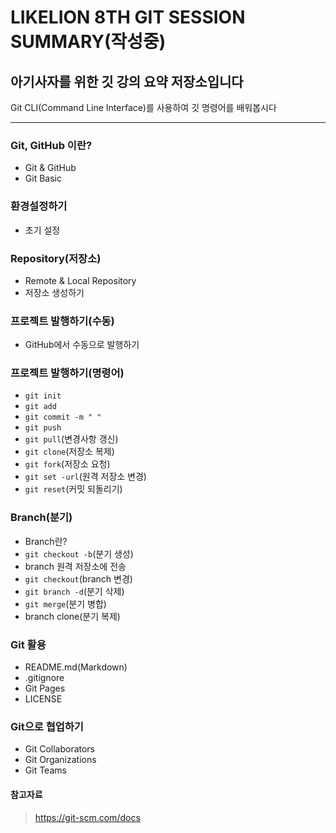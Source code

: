 # LIKELION 8TH GIT SESSION SUMMARY(작성중)

## 아기사자를 위한 깃 강의 요약 저장소입니다

Git CLI(Command Line Interface)를 사용하여 깃 명령어를 배워봅시다
<hr />

### Git, GitHub 이란?

- Git & GitHub
- Git Basic

### 환경설정하기

- 초기 설정

### Repository(저장소)

- Remote & Local Repository
- 저장소 생성하기

### 프로젝트 발행하기(수동)

- GitHub에서 수동으로 발행하기

### 프로젝트 발행하기(명령어)

- `git init`
- `git add`
- `git commit -m " "`
- `git push`
- `git pull`(변경사항 갱신)
- `git clone`(저장소 복제)
- `git fork`(저장소 요청)
- `git set -url`(원격 저장소 변경)
- `git reset`(커밋 되돌리기)

### Branch(분기)

- Branch란?
- `git checkout -b`(분기 생성)
- branch 원격 저장소에 전송
- `git checkout`(branch 변경)
- `git branch -d`(분기 삭제)
- `git merge`(분기 병합)
- branch clone(분기 복제)

### Git 활용 

- README.md(Markdown)
- .gitignore
- Git Pages
- LICENSE

### Git으로 협업하기 

- Git Collaborators
- Git Organizations
- Git Teams

#### 참고자료
> https://git-scm.com/docs

